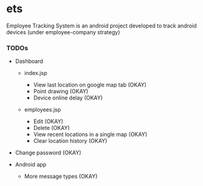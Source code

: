 # ets
Employee Tracking System is an android project developed to track android devices (under employee-company strategy)

### TODOs

- Dashboard
	- index.jsp
		- View last location on google map tab (OKAY)
		- Point drawing (OKAY)
		- Device online delay (OKAY)

	- employees.jsp
		- Edit (OKAY)
		- Delete (OKAY)
		- View recent locations in a single map (OKAY)
		- Clear location history (OKAY)
- Change password (OKAY)

- Android app

	- More message types (OKAY)
